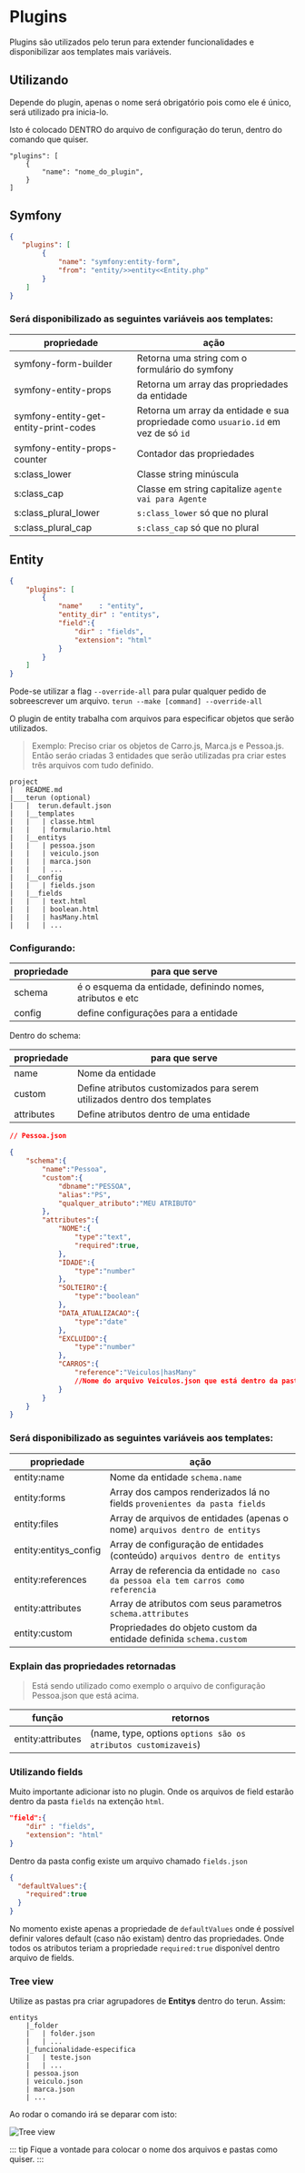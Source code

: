 # Plugins

Plugins são utilizados pelo terun para extender funcionalidades e disponibilizar aos templates mais variáveis.

## Utilizando

Depende do plugin, apenas o nome será obrigatório pois como ele é único, será utilizado pra inicia-lo.

Isto é colocado DENTRO do arquivo de configuração do terun, dentro do comando que quiser.

```
"plugins": [
    {
        "name": "nome_do_plugin",
    }
]
```

## Symfony

```json
{
   "plugins": [
        {
            "name": "symfony:entity-form",
            "from": "entity/>>entity<<Entity.php"
        }
    ]
}
```

### Será disponibilizado as seguintes variáveis aos templates:

|propriedade| ação|
|----------|-----|
|symfony-form-builder|Retorna uma string com o formulário do symfony|
|symfony-entity-props|Retorna um array das propriedades da entidade|
|symfony-entity-get-entity-print-codes|Retorna um array da entidade e sua propriedade como `usuario.id` em vez de só `id`|
|symfony-entity-props-counter|Contador das propriedades|
|s:class_lower|Classe string minúscula|
|s:class_cap|Classe em string capitalize `agente vai para Agente`|
|s:class_plural_lower|`s:class_lower` só que no plural|
|s:class_plural_cap|`s:class_cap` só que no plural|


## Entity

```json
{
    "plugins": [
        {
            "name"    : "entity",
            "entity_dir" : "entitys",
            "field":{
                "dir" : "fields",
                "extension": "html"
            }
        }
    ]
}
```

Pode-se utilizar a flag `--override-all` para pular qualquer pedido de sobreescrever um arquivo. `terun --make [command] --override-all`

O plugin de entity trabalha com arquivos para especificar objetos que serão utilizados.

> Exemplo: Preciso criar os objetos de Carro.js, Marca.js e Pessoa.js. Então seráo criadas 3 entidades que serão utilizadas pra criar estes três arquivos com tudo definido.

```
project
|   README.md
|___terun (optional)
|   |  terun.default.json
|   |__templates
|   |   | classe.html
|   |   | formulario.html
|   |__entitys
|   |   | pessoa.json
|   |   | veiculo.json
|   |   | marca.json
|   |   | ...
|   |__config
|   |   | fields.json
|   |__fields
|   |   | text.html
|   |   | boolean.html
|   |   | hasMany.html
|   |   | ...
```

### Configurando:

|propriedade| para que serve|
|----------|-----|
|schema|é o esquema da entidade, definindo nomes, atributos e etc|
|config|define configurações para a entidade|

Dentro do schema:

|propriedade| para que serve|
|----------|-----|
|name|Nome da entidade|
|custom|Define atributos customizados para serem utilizados dentro dos templates|
|attributes|Define atributos dentro de uma entidade|

```json
// Pessoa.json

{
    "schema":{
        "name":"Pessoa",
        "custom":{
            "dbname":"PESSOA",
            "alias":"PS",
            "qualquer_atributo":"MEU ATRIBUTO"
        },
        "attributes":{
            "NOME":{
                "type":"text",
                "required":true,
            },
            "IDADE":{
                "type":"number"
            },
            "SOLTEIRO":{
                "type":"boolean"
            },
            "DATA_ATUALIZACAO":{
                "type":"date"
            },
            "EXCLUIDO":{
                "type":"number"
            },
            "CARROS":{
                "reference":"Veiculos|hasMany"
                //Nome do arquivo Veiculos.json que está dentro da pasta entitys
            }
        }
    }
}
```

### Será disponibilizado as seguintes variáveis aos templates:

|propriedade| ação|
|----------|-----|
|entity:name|Nome da entidade `schema.name`|
|entity:forms|Array dos campos renderizados lá no fields `provenientes da pasta fields`|
|entity:files|Array de arquivos de entidades (apenas o nome) `arquivos dentro de entitys`|
|entity:entitys_config|Array de configuração de entidades (conteúdo) `arquivos dentro de entitys`|
|entity:references|Array de referencia da entidade `no caso da pessoa ela tem carros como referencia`|
|entity:attributes|Array de atributos com seus parametros `schema.attributes`|
|entity:custom|Propriedades do objeto custom da entidade definida `schema.custom`|


### Explain das propriedades retornadas
> Está sendo utilizado como exemplo o arquivo de configuração Pessoa.json que está acima.

| função | retornos |
|----------|-----|
| entity:attributes | (name, type, options `options são os atributos customizaveis`) |


### Utilizando fields

Muito importante adicionar isto no plugin. Onde os arquivos de field estarão dentro da pasta `fields` na extenção `html`.

```json
"field":{
    "dir" : "fields",
    "extension": "html"
}
```

Dentro da pasta config existe um arquivo chamado `fields.json`

```json
{
  "defaultValues":{
    "required":true
  }
}
```

No momento existe apenas a propriedade de `defaultValues` onde é possível definir valores default (caso não existam) dentro das propriedades. Onde todos os atributos teriam a propriedade `required:true` disponível dentro arquivo de fields.


### Tree view

Utilize as pastas pra criar agrupadores de **Entitys** dentro do terun. Assim:

```
entitys
    |_folder
    |   | folder.json
    |   | ...
    |_funcionalidade-especifica
    |   | teste.json
    |   | ... 
    | pessoa.json
    | veiculo.json
    | marca.json
    | ...
```

Ao rodar o comando irá se deparar com isto:

![Tree view](./images/1_3_4/terun_tree_view.png)

::: tip
 Fique a vontade para colocar o nome dos arquivos e pastas como quiser.
:::